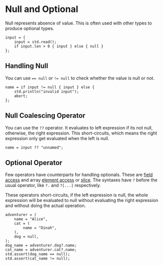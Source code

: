 # Null and Optional

Null represents absence of value. This is often used with other types to produce optional types.

```butter
input = {
    input = std.read();
    if input.len > 0 { input } else { null }
};
```

## Handling Null

You can use `== null` or `!= null` to check whether the value is null or not.

```butter
name = if input != null { input } else {
    std.println("invalid input");
    abort;
};
```

## Null Coalescing Operator

You can use the `??` operator. It evaluates to left expression if its not null, otherwise, the right expression. This short-circuits, which means the right expression only get evaluated when the left is null.

```butter
name = input ?? "unnamed";
```

## Optional Operator

Few operators have counterparts for handling optionals. These are [field access] and array [element access] or [slice]. The syntaxes have `?` before the usual operator, like `?.` and `?[...]` respectively.

[field access]: struct.md#field-access
[element access]: array.md#element-access
[slice]: array.md#slice

These operators short-circuits, if the left expression is null, the whole expression will be evaluated to null without evaluating the right expression and without doing the actual operation.

```butter
adventurer = (
    name = "Alice",
    cat = (
        name = "Dinah",
    ),
    dog = null,
);
dog_name = adventurer.dog?.name;
cat_name = adventurer.cat?.name;
std.assert(dog_name == null);
std.assert(cat_name != null);
```
